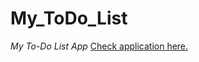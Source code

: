 # My_ToDo_List
*My To-Do List App* [Check application here.](https://parimitasarkar1.bubbleapps.io/version-test?debug_mode=true)
